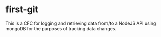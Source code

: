 # first-git
This is a CFC for logging and retrieving data from/to a NodeJS API using mongoDB for the purposes of tracking data changes.
